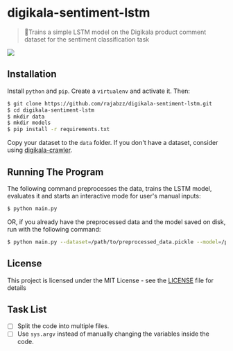 # digikala-sentiment-lstm
> 🧠Trains a simple LSTM model on the Digikala product comment dataset for the sentiment classification task

![](sample.gif)


## Installation
Install `python` and `pip`. Create a `virtualenv` and activate it. Then:

```bash
$ git clone https://github.com/rajabzz/digikala-sentiment-lstm.git
$ cd digikala-sentiment-lstm
$ mkdir data
$ mkdir models
$ pip install -r requirements.txt
```
Copy your dataset to the `data` folder. If you don't have a dataset, consider using [digikala-crawler](https://github.com/rajabzz/digikala-crawler).

## Running The Program
The following command preprocesses the data, trains the LSTM model, 
evaluates it and starts an interactive mode for user's manual inputs:
```bash
$ python main.py
```
OR, if you already have the preprocessed data and the model saved on disk,
run with the following command:
```bash
$ python main.py --dataset=/path/to/preprocessed_data.pickle --model=/path/to/model.h5
```

## License
This project is licensed under the MIT License - see the [LICENSE](LICENSE) file for details

## Task List
- [ ] Split the code into multiple files.
- [ ] Use `sys.argv` instead of manually changing the variables inside the code.
